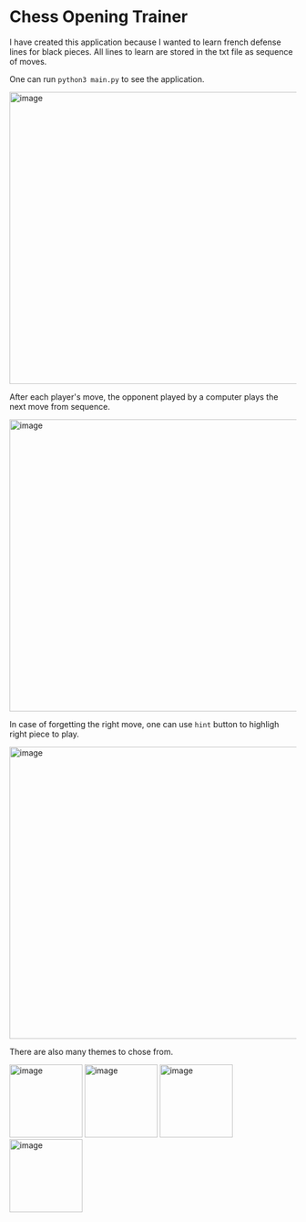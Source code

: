 <h1>Chess Opening Trainer</h1>

I have created this application because I wanted to learn french defense lines for black pieces. All lines to learn are stored in the txt file as sequence of moves.

One can run `python3 main.py` to see the application.

<img height="512" alt="image" src="https://github.com/Kminek42/Chess-Opening-Trainer/assets/51884463/48918d4d-1bd3-4bd0-b37d-97ca800c695d">

After each player's move, the opponent played by a computer plays the next move from sequence.

<img height="512" alt="image" src="https://github.com/Kminek42/Chess-Opening-Trainer/assets/51884463/2cd680d4-34c2-4a47-9025-db794b1498ed">

In case of forgetting the right move, one can use `hint` button to highligh right piece to play.

<img height="512" alt="image" src="https://github.com/Kminek42/Chess-Opening-Trainer/assets/51884463/57031370-1c76-477a-b468-f340c1d08dfd">

There are also many themes to chose from.

<p float="left">
  <img height="128" alt="image" src="https://github.com/Kminek42/Chess-Opening-Trainer/assets/51884463/334ae428-afcd-460f-a4d1-c81cc01ab55d">
  <img height="128" alt="image" src="https://github.com/Kminek42/Chess-Opening-Trainer/assets/51884463/3e8aa232-8825-44e4-976b-1e6085080fcc">
  <img height="128" alt="image" src="https://github.com/Kminek42/Chess-Opening-Trainer/assets/51884463/48494ec1-1b47-4897-99f8-49e4e3933298">
  <img height="128" alt="image" src="https://github.com/Kminek42/Chess-Opening-Trainer/assets/51884463/c778263f-d227-4375-90a3-1dd6f5292470">
</p>
